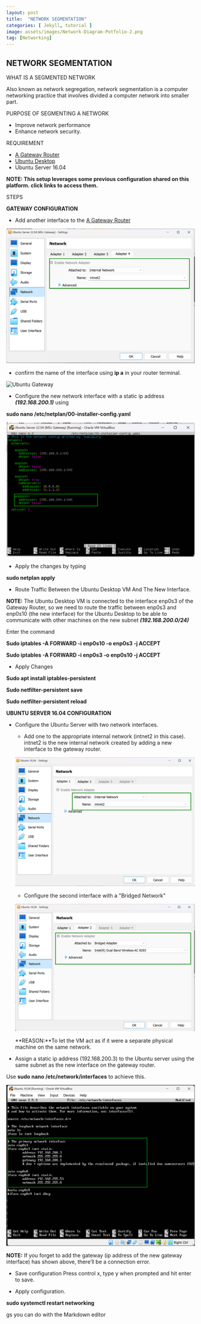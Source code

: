 ```yaml
---
layout: post
title:  "NETWORK SEGMENTATION"
categories: [ Jekyll, tutorial ]
image: assets/images/Network-Diagram-Potfolio-2.png
tag: [Networking]
---
```

## NETWORK SEGMENTATION
WHAT IS A SEGMENTED NETWORK

Also known as network segregation, network segmentation is a computer networking practice that involves divided a computer network into smaller part.

PURPOSE OF SEGMENTING A NETWORK

- Improve network performance
- Enhance network security.
 

REQUIREMENT 

- [A Gateway Router](https://cybernetsworks.github.io/Setting-up-an-ubuntu-server-gateway-router)
- [Ubuntu Desktop](https://cybernetsworks.github.io/ubuntuvmsetup)
- Ubuntu Server 16.04

**NOTE: This setup leverages some previous configuration shared on this platform. click links to access them.**

STEPS

**GATEWAY CONFIGURATION**
- Add another interface to the [A Gateway Router](https://cybernetsworks.github.io/Setting-up-an-ubuntu-server-gateway-router)

![Ubuntu Gateway](/assets/images/Ubuntu-gateway-4th-interface.png)

- confirm the name of the interface using **ip a** in your router terminal.

![Ubuntu Gateway](/assets/images/ubuntu-gateway-4th-interface-name.png)

- Configure the new network interface with a static ip address ***(192.168.200.1)*** using 

**sudo nano /etc/netplan/00-installer-config.yaml**

![Ubuntu Gateway](/assets/images/configuring-gateway-new-interface.png)

- Apply the changes by typing 

**sudo netplan apply**
- Route Traffic Between the Ubuntu Desktop VM And The New Interface.

**NOTE:** The Ubuntu Desktop VM is connected to the interface enp0s3 of the Gateway Router, so we need to route the traffic between enp0s3 and enp0s10 (the new interface) for the Ubuntu Desktop to be able to communicate with other machines on the new subnet ***(192.168.200.0/24)***

Enter the command 

**Sudo iptables -A FORWARD -i enp0s10 -o enp0s3 -j ACCEPT**

**Sudo iptables -A FORWARD -i enp0s3 -o enp0s10 -j ACCEPT**

- Apply Changes

**Sudo apt install iptables-persistent**

**Sudo netfilter-persistent save**

**Sudo netfilter-persistent reload**

**UBUNTU SERVER 16.04 CONFIGURATION**
- Configure the Ubuntu Server with two network interfaces. 
    - Add one to the appropriate internal network (intnet2 in this case). intnet2 is the new internal network created by adding a new interface to the gateway router.

    ![Ubuntu Gateway](/assets/images/Ubuntu16interface1.png)

    - Configure the second interface with a "Bridged Network"

    ![Ubuntu Gateway](/assets/images/Ubuntu16interface2.png)

    **REASON:**To let the VM act as if it were a separate physical machine on the same network.

- Assign a static ip address (192.168.200.3) to the Ubuntu server using the same subnet as the new interface on the gateway router.

Use **sudo nano /etc/network/interfaces** to achieve this.

![Ubuntu Gateway](/assets/images/ubuntu16-ip-setup.png)

**NOTE:** If you forget to add the gateway (ip address of the new gateway interface) has shown above, there’ll be a connection error.

- Save configuration 
Press control x, type y when prompted and hit enter to save.

- Apply configuration.

**sudo systemctl restart networking**

gs you can do with the Markdown editor



